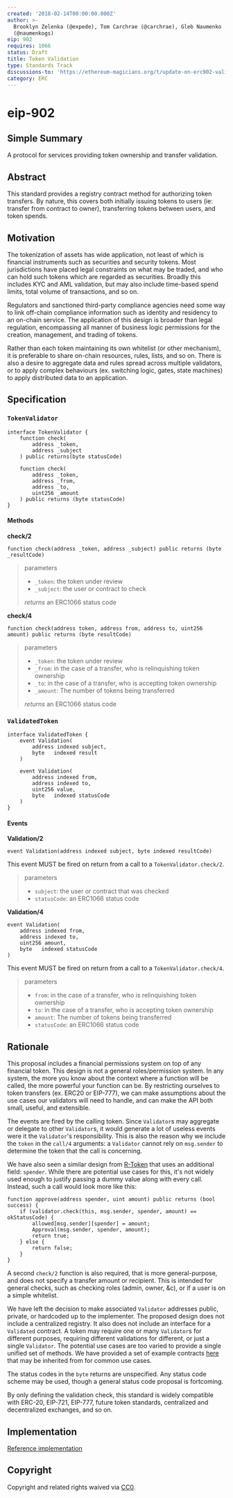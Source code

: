 ```yaml
---
created: '2018-02-14T00:00:00.000Z'
author: >-
  Brooklyn Zelenka (@expede), Tom Carchrae (@carchrae), Gleb Naumenko
  (@naumenkogs)
eip: 902
requires: 1066
status: Draft
title: Token Validation
type: Standards Track
discussions-to: 'https://ethereum-magicians.org/t/update-on-erc902-validated-token/1639'
category: ERC
---
```


# eip-902

## Simple Summary

A protocol for services providing token ownership and transfer validation.

## Abstract

This standard provides a registry contract method for authorizing token transfers. By nature, this covers both initially issuing tokens to users \(ie: transfer from contract to owner\), transferring tokens between users, and token spends.

## Motivation

The tokenization of assets has wide application, not least of which is financial instruments such as securities and security tokens. Most jurisdictions have placed legal constraints on what may be traded, and who can hold such tokens which are regarded as securities. Broadly this includes KYC and AML validation, but may also include time-based spend limits, total volume of transactions, and so on.

Regulators and sanctioned third-party compliance agencies need some way to link off-chain compliance information such as identity and residency to an on-chain service. The application of this design is broader than legal regulation, encompassing all manner of business logic permissions for the creation, management, and trading of tokens.

Rather than each token maintaining its own whitelist \(or other mechanism\), it is preferable to share on-chain resources, rules, lists, and so on. There is also a desire to aggregate data and rules spread across multiple validators, or to apply complex behaviours \(ex. switching logic, gates, state machines\) to apply distributed data to an application.

## Specification

### `TokenValidator`

```text
interface TokenValidator {
    function check(
        address _token,
        address _subject
    ) public returns(byte statusCode)

    function check(
        address _token,
        address _from,
        address _to,
        uint256 _amount
    ) public returns (byte statusCode)
}
```

#### Methods

**check/2**

`function check(address _token, address _subject) public returns (byte _resultCode)`

> parameters
>
> * `_token`: the token under review
> * `_subject`: the user or contract to check
>
> _returns_ an ERC1066 status code

**check/4**

`function check(address token, address from, address to, uint256 amount) public returns (byte resultCode)`

> parameters
>
> * `_token`: the token under review
> * `_from`: in the case of a transfer, who is relinquishing token ownership
> * `_to`: in the case of a transfer, who is accepting token ownership
> * `_amount`: The number of tokens being transferred
>
> _returns_ an ERC1066 status code

### `ValidatedToken`

```text
interface ValidatedToken {
    event Validation(
        address indexed subject,
        byte   indexed result
    )

    event Validation(
        address indexed from,
        address indexed to,
        uint256 value,
        byte   indexed statusCode
    )
}
```

#### Events

**Validation/2**

`event Validation(address indexed subject, byte indexed resultCode)`

This event MUST be fired on return from a call to a `TokenValidator.check/2`.

> parameters
>
> * `subject`: the user or contract that was checked
> * `statusCode`: an ERC1066 status code

**Validation/4**

```text
event Validation(
    address indexed from,
    address indexed to,
    uint256 amount,
    byte   indexed statusCode
)
```

This event MUST be fired on return from a call to a `TokenValidator.check/4`.

> parameters
>
> * `from`: in the case of a transfer, who is relinquishing token ownership
> * `to`: in the case of a transfer, who is accepting token ownership
> * `amount`: The number of tokens being transferred
> * `statusCode`: an ERC1066 status code

## Rationale

This proposal includes a financial permissions system on top of any financial token. This design is not a general roles/permission system. In any system, the more you know about the context where a function will be called, the more powerful your function can be. By restricting ourselves to token transfers \(ex. ERC20 or EIP-777\), we can make assumptions about the use cases our validators will need to handle, and can make the API both small, useful, and extensible.

The events are fired by the calling token. Since `Validator`s may aggregate or delegate to other `Validator`s, it would generate a lot of useless events were it the `Validator`'s responsibility. This is also the reason why we include the `token` in the `call/4` arguments: a `Validator` cannot rely on `msg.sender` to determine the token that the call is concerning.

We have also seen a similar design from [R-Token](https://github.com/harborhq/r-token) that uses an additional field: `spender`. While there are potential use cases for this, it's not widely used enough to justify passing a dummy value along with every call. Instead, such a call would look more like this:

```text
function approve(address spender, uint amount) public returns (bool success) {
    if (validator.check(this, msg.sender, spender, amount) == okStatusCode) {
        allowed[msg.sender][spender] = amount;
        Approval(msg.sender, spender, amount);
        return true;
    } else {
        return false;
    }
}
```

A second `check/2` function is also required, that is more general-purpose, and does not specify a transfer amount or recipient. This is intended for general checks, such as checking roles \(admin, owner, &c\), or if a user is on a simple whitelist.

We have left the decision to make associated `Validator` addresses public, private, or hardcoded up to the implementer. The proposed design does not include a centralized registry. It also does not include an interface for a `Validated` contract. A token may require one or many `Validator`s for different purposes, requiring different validations for different, or just a single `Validator`. The potential use cases are too varied to provide a single unified set of methods. We have provided a set of example contracts [here](https://github.com/Finhaven/ValidatedToken/) that may be inherited from for common use cases.

The status codes in the `byte` returns are unspecified. Any status code scheme may be used, though a general status code proposal is fortcoming.

By only defining the validation check, this standard is widely compatible with ERC-20, EIP-721, EIP-777, future token standards, centralized and decentralized exchanges, and so on.

## Implementation

[Reference implementation](https://github.com/expede/validated-token/)

## Copyright

Copyright and related rights waived via [CC0](https://creativecommons.org/publicdomain/zero/1.0/).

